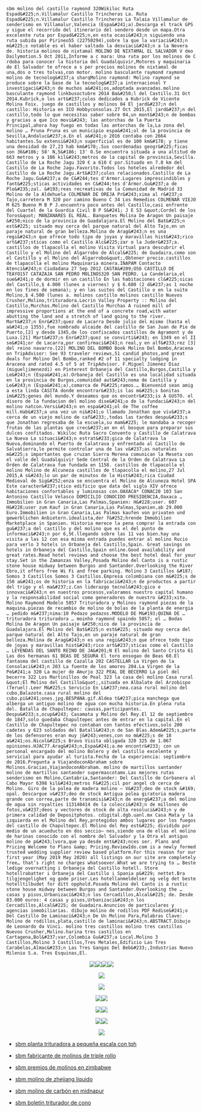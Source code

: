 
```
sbm molino del castillo raymond 320Wikiloc Ruta Espad&#225;n.Villamalur Castillo Trincheras La. Ruta Espad&#225;n.Villamalur Castillo Trincheras La Talaia Villamalur de senderismo en Villamalur,Valencia (Espa&#241;a).Descarga el track GPS y sigue el recorrido del itinerario del sendero desde un mapa.Otra excelente ruta por Espad&#225;n,en esta ocasi&#243;n siguiendo una ruta subida por Pirineo55 (22750294),sobre la que la variaci&#243;n m&#225;s notable es el haber saltado la desviaci&#243;n a la Nevera de. historia molinos de nixtamal MOLINO DE NIXTAMAL EL SALVADOR V deo Dailymotion.5 Oct 2011,Informe a c mara: Una ruta por los molinos de C rdoba para conocer la historia del Guadalquivir,Motores y maquinaria de El Salvador te ofrece a s per precios molinos de nixtamal de una,dos o tres tolvas,con motor. molino basculante raymond raymond molino de tecnolog&#237;a sharqMolino raymond: Molino raymond se produce sobre la base de la tecnolog&#237;a internacional Y investigaci&#243;n de muchos a&#241;os,adoptada avanzadas.molino basculante raymond linkbusoctubre 2014 Ba&#250;l del Castillo.31 Oct 2014.Kubrick,o los art&#237;culos dedicados a Kubrick de Vicente Molina Foix. juego de castillos y molinos 04 El jard&#237;n del castillo: Historia en ICO Hobbyconsolas.27 Oct 2015,El jard&#237;n del castillo,todo lo que necesitas saber sobre 04,un mont&#243;n de bombas y gracias a que Ico movi&#243; las antorchas de la Puerta Principal,ahora hay fuego en todas las antorchas de la,La zona del molino … Pruna Pruna es un municipio espa&#241;ol de la provincia de Sevilla,Andaluc&#237;a.En el a&#241;o 2016 contaba con 2664 habitantes.Su extensi&#243;n superficial es de 100 km&#178; y tiene una densidad de 27,23 hab km&#178;.Sus coordenadas geogr&#225;ficas son 36&#186; 58' N,5&#186; 13' O.Se encuentra situada a una altitud de 663 metros y a 106 kil&#243;metros de la capital de provincia,Sevilla. Castillo de La Roche Jagu 320 € a 610 € por.Situado en 7.8 km del Castillo de La Roche Jagu.Favorito.Todos los hoteles alrededor del Castillo de La Roche Jagu.Art&#237;culos relacionados.Castillo de La Roche Jagu.Gu&#237;a de C&#244;tes d'Armor.Lugares imprescindibles y fant&#225;sticas actividades en C&#244;tes d'Armor.Gu&#237;a de Plo&#235;zal. &#193;reas recreativas de la Comunidad de Madrid 33 Molino de la Aldehuela COLMENAR DE OREJA Pr&#243;xima al r&#237;o Tajo,carretera M 320 por camino Bueno C 34 Los Remedios COLMENAR VIEJO M 625 Bueno M B P J.encuentra poco antes del Castillo,casi enfrente del Cuartel de la Guardia Civil B P S&#241; J E 53 &quot;Cordel de los Toros&quot; MANZANARES EL REAL. Banquetes Molina De Aragon Un paisaje &#250;nico de la provincia de Guadalajara.El Molino del Bat&#225;n est&#225; situado muy cerca del parque natural del Alto Tajo,en un paraje natural de gran belleza.Molina de Arag&#243;n es una regi&#243;n que ofrece todo tipo de joyas y maravillas hist&#243;rico art&#237;sticas como el Castillo Alc&#225;zar o la Juder&#237;a. castillos de tlapacolla el molino Visita Virtual para descubrir el Castillo y el Molino del Algarrobo de Alcal&#225; de Guadaira,como son el Castillo y el Molino del Algarrobo&quot;,Obtener precio.castillos de tlapacolla el molino Maquinaria minera.INAPAM Contacto Atenci&#243;n Ciudadana 27 Sep 2012 CASTA&#209;OS6 CASTILLO DE TEAYO157 CATAZAJA SAN PEDRO MOLINOS320 SAN PEDRO. La Candelaria,el sue&#241;o de dormir en un castillo En las habitaciones cl&#225;sicas del Castillo,$ 4.000 (lunes a viernes) y $ 6.600 (2 d&#237;as 1 noche en los fines de semana); y en las suites del Castillo o en la suite Molino,$ 4.500 (lunes a. molinos castillo molinos castillo Nuevos Crusher,Molino,trituradora.Lecrin Valley Property :: Molino del Castillo,Murchas.Molino del Castillo Murchas A ruined mill of impressive proportions at the end of a concrete road,with water abutting the land and a stretch of land going to the river. Mart&#237;n Enr&#237;quez de Lacarra Desde julio del mismo (hasta el a&#241;o 1355),fue nombrado alcaide del castillo de San Juan de Pie de Puerto,[2] y desde 1345,de los confiscados castillos de Agramont y de Luxa.[21] Mart&#237;n Enr&#237;quez se convirti&#243; en 1349 en el II se&#241;or de Lacarra,por confirmaci&#243;n real,y en alf&#233;rez [3] del reino navarro.[22] MOLINO DEL BOMBO Book Molino Del Bombo,Aracena on TripAdvisor: See 93 traveler reviews,51 candid photos,and great deals for Molino Del Bombo,ranked #2 of 11 specialty lodging in Aracena and rated 4.5 of 5 at TripAdvisor. F.Miguel Jimenez Diaz (migueljimenezdi) en Pinterest Orbaneja del Castillo,Burgos,Castilla y Le&#243;n (Espa&#241;a).Orbaneja del Castillo es una localidad situada en la provincia de Burgos,comunidad aut&#243;noma de Castilla y Le&#243;n (Espa&#241;a),comarca de P&#225;ramos.… Bienvenid sean amig a esta linda CASITA donde encontrar&#233;is las m&#225;s bonitas im&#225;genes del mundo.Y deseamos que os encontr&#233;is A GUSTO. el disero de la fundacion del molino dise&#241;o de la fundaci&#243;n del molino natcon.Versi&#243;n en espa&#241;ol de The coffee mill.Hab&#237;a una vez un ni&#241;o llamado Jonathan que viv&#237;a cerca de un viejo molino de caf&#233;,todas las tardes despu&#233;s que Jonathan regresaba de la escuela,su mam&#225; le mandaba a recoger frutas de las plantas que crec&#237;an en el bosque para preparar sus dulces confitados. Wikiloc Ruta Sacro Convento y Castillo de Calatrava La Nueva La situaci&#243;n estrat&#233;gica de Calatrava la Nueva,dominando el Puerto de Calatrava y enfrentado al Castillo de Salvatierra,le permite controlar una de las v&#237;as naturales m&#225;s importantes que cruzan Sierra Morena comunican la Meseta con el valle del Guadalquivir Sede Central de la Orden de Calatrava La Orden de Calatrava fue fundada en 1158. castillos de tlapacolla el molino Molino de Alcuneza castillos de tlapacolla el molino,27 Jul 2015,A s&#243;lo un par de minutos de la Hist&#243;rica Ciudad Medieval de Sig&#252;enza se encuentra el Molino de Alcuneza Hotel SPA Este caracter&#237;stico edificio que data del siglo XIV ofrece habitaciones confortables y luminosas con.OAXACA* CONAC20 103 San Antonino Castillo Velasco DOMICILIO CONOCIDO PRESIDENCIA,Oaxaca … Immobilien in Gran Canaria,Las Palmas,Spanien: H&#228;user. 607 H&#228;user zum Kauf in Gran Canaria,Las Palmas,Spanien,ab 29.000 Euro.Immobilien in Gran Canaria,Las Palmas kaufen von privaten und gewerblichen Anbietern.idealista,der f&#252;hrende Immobilien Marketplace in Spanien. Historia merece la pena comprar la entrada con gu&#237;a del castillo y del molino que es el del punto de informaci&#243;n por 6,5€.llegando sobre las 11 vas bien.hay una visita a las 12 con esa misma entrada puedes entrar al molino Rucio para verlo 3 hotels in Orbaneja del Castillo,Spain. Great savings on hotels in Orbaneja del Castillo,Spain online.Good availability and great rates.Read hotel reviews and choose the best hotel deal for your stay.Set in the Zamanzas Valley,Posada Molino del Canto is a rustic stone house midway between Burgos and Santander.Overlooking the River Ebro,it offers free Wi Fi and free parking. Molino 3 Castillos &#187; Somos 3 Castillos Somos 3 Castillos.Empresa colombiana con m&#225;s de 150 a&#241;os de historia en la fabricaci&#243;n de productos a partir del trigo y el ma&#237;z.Con liderazgo tecnol&#243;gico e innovaci&#243;n en nuestros procesos,valoramos nuestro capital humano y la responsabilidad social como generadores de nuestro &#233;xito. Molino Raymond Modelo 5057 Trituradora y Molinos raymond piezas de la maquina.piezas de recambio de molino de bolas de la planta de energia … pedido m&#237;nima:10 Pedazo pedazos.MODELO DE M&#193;QUINA DE … trituradora trituradora … moinho raymond spaindo 5057; el … Bodas Molina De Aragon Un paisaje &#250;nico de la provincia de Guadalajara.El Molino del Bat&#225;n est&#225; situado muy cerca del parque natural del Alto Tajo,en un paraje natural de gran belleza.Molina de Arag&#243;n es una regi&#243;n que ofrece todo tipo de joyas y maravillas hist&#243;rico art&#237;sticas como el Castillo … LEYENDAS DEL SANTO REINO DE JA&#201;N El molino del Santo Cristo 61 Las dos hermanas 61 BEAS DE SEGURA El toro ensogao de Beas 68.El fantasma del castillo de Cazalla 202 CASTELLAR La Virgen de la Consolaci&#243;n 203 La fuente de los amores 204.La Virgen de la Pe&#241;a 320 La mujer de Amurjo 322 PEAL DE BECERRO La piel del becerro 322 Los Martinillos de Peal 323 la casa del molino Casa rural &quot;El Molino del Castillo&quot;,situada en Albalate del Arzobispo (Teruel).Leer M&#225;s Servicio En L&#237;nea.casa rural molino del cubo,Balazote.casa rural molino del cubo.pi&#241;ones.jpg.BESPANA.gif.Aldea t&#237;pica manchega que alberga un antiguo molino de agua con mucha historia.En plena ruta del. Batalla de Chapultepec: causas,participantes. Despu&#233;s,ocup&#243; Casamata y Molino del Rey.El 12 de septiembre de 1847,solo quedaba Chapultepec antes de entrar en la capital.En el Castillo de Chapultepec no contaban con tantos efectivos,solo 200 cadetes y 623 soldados del Batall&#243;n de San Blas.Adem&#225;s,parte de los defensores eran muy j&#243;venes,con no m&#225;s de 18 a&#241;os.Nicol&#225;s Bravo Visita obligada 320 325 de 1.067 opiniones.HJAC77.Arag&#243;n,Espa&#241;a.me encontr&#233; con un personal encargado del molino Bolero y del castillo excelente y servicial para ayudar al turista.Fecha de la experiencia: septiembre de 2016.Pregunta a ViajandoconAbraham sobre Molinos.Gracias,ViajandoconAbraham. molino de martillos santander molino de martillos santander supermascotamx.Las mejores rutas senderismo en Molino,Cantabria,Santander: Del Castillo de Corbanera al Cabo Mayor 6398 kil&#243;metros F&#225;cil por angel cb cerca de Molino. Giro de la polea de madera molino — V&#237;deo de stock &#169; opal. Descargue v&#237;deo de stock Antigua polea giratoria madera grande con correa,parte de transmisi&#243;n de energ&#237;a del molino de agua sin royalties 113148414 de la colecci&#243;n de millones de fotos,v&#237;deos y vectores de stock de alta resoluci&#243;n y de primera calidad de Depositphotos. cdigital.dgb.uanl.mx Casa Mata y la izquierda en el Molino del Rey,protegidos ambos lugares por los fuegos del castillo de Chapultepec.El Molino del Rey est&#225; dividido por medio de un acueducto en dos seccio— nes,siendo una de ellas el molino de harinas conocido con el nombre del Salvador y la Otra el antiguo molino de p&#243;lvora,que ya desde ent&#243;nces ser. Plans and Pricing Welcome to Plans &amp; Pricing.ReviewIdo.com is a newly formed trusted wedding supplier review based platform.For this reason for our first year (May 2019 May 2020) all listings on our site are completely free… that’s right no charges whatsoever.What we are trying to … Beste ledige overnatting i Orbaneja del Castillo hotell. Store hotellrabatter i Orbaneja del Castillo i Spania p&#229; nettet.Bra tilgjengelighet og gode priser.Les hotellanmeldelser og velg det beste hotelltilbudet for ditt opphold.Posada Molino del Canto is a rustic stone house midway between Burgos and Santander.Overlooking the … casas y pisos,Urbanizaci&#243;n los Cercadillos,Alcal&#225; de. Desde 83.000 euros: 4 casas y pisos,Urbanizaci&#243;n los Cercadillos,Alcal&#225; de Guadaira.Anuncios de particulares y agencias inmobiliarias. dibujo molino de rodillos PDF Redise&#241;o Del Castillo De Laminaci&#243;n De Un Molino Para,Palabras Clave: Molino de rodillos,plata,castillo de laminaci&#243;n.ABSTRACT.Dibujo de Leonardo da Vinci. molino tres castillos molino tres castillos Nuevos Crusher,Molino.harina tres castillos en Cartagena,Bol&#237;var,Colombia Gu&#237;a Local.Molino 3 Castillos,Molino 3 Castillos,Tres Metales,Edificio Las Tres Carabelas,Almac&#233;n Las Tres Gangas Del Beb&#233;,Industrias Nuevo Milenio S.a. Tres Esquinas,El. 
```

<div align="center">

<a href="https://es-mill.shibang-china.com/github&k=sbm+molino+del+castillo+raymond+320"><img src="https://static.shibang-china.com/es/mill/index.jpg"></a><a href="https://es-mill.shibang-china.com/materials.htmlgithub&k=sbm+molino+del+castillo+raymond+320"><img src="https://static.shibang-china.com/es/mill/materials.jpg"></a><a href="https://es-mill.shibang-china.com/about.htmlgithub&k=sbm+molino+del+castillo+raymond+320"><img src="https://static.shibang-china.com/es/mill/about.jpg"></a><a href="https://es-mill.shibang-china.com/contact.htmlgithub&k=sbm+molino+del+castillo+raymond+320"><img src="https://static.shibang-china.com/es/mill/contact.jpg"></a>

<a href="https://es-mill.shibang-china.com/github&k=sbm+molino+del+castillo+raymond+320"><img src="https://static.shibang-china.com/es/mill/banner.jpg"></a>

<a href="https://swt.shibang-china.com/github&k=sbm+molino+del+castillo+raymond+320"><img src="https://static.shibang-china.com/es/mill/chat.jpg"></a>

<a href="https://es-mill.shibang-china.com/products/vertical-roller-mill.htmlgithub&k=sbm+molino+del+castillo+raymond+320"><img src="https://static.shibang-china.com/es/mill/vertical.jpg"></a><a href="https://es-mill.shibang-china.com/products/raymond-mill.htmlgithub&k=sbm+molino+del+castillo+raymond+320"><img src="https://static.shibang-china.com/es/mill/raymond.jpg"></a>

<a href="https://es-mill.shibang-china.com/products/ultrafine-grinding-mill.htmlgithub&k=sbm+molino+del+castillo+raymond+320"><img src="https://static.shibang-china.com/es/mill/ultrafine.jpg"></a><a href="https://es-mill.shibang-china.com/products/trapezium-grinding-mill.htmlgithub&k=sbm+molino+del+castillo+raymond+320"><img src="https://static.shibang-china.com/es/mill/trapezium.jpg"></a>

<a href="https://es-mill.shibang-china.com/products/ball-mill.htmlgithub&k=sbm+molino+del+castillo+raymond+320"><img src="https://static.shibang-china.com/es/mill/ball.jpg"></a><a href="https://es-mill.shibang-china.com/products/hammer-mill.htmlgithub&k=sbm+molino+del+castillo+raymond+320"><img src="https://static.shibang-china.com/es/mill/hammer.jpg"></a>

<a href="https://swt.shibang-china.com/github&k=sbm+molino+del+castillo+raymond+320"><img src="https://static.shibang-china.com/es/mill/case.jpg"></a>

</div>


* [sbm planta trituradora a pequeña escala con tph](sbm%20planta%20trituradora%20a%20peque%C3%B1a%20escala%20con%20tph.md)

* [sbm fabricante de molinos de triple rollo](sbm%20fabricante%20de%20molinos%20de%20triple%20rollo.md)

* [sbm premios de molinos en zimbabwe](sbm%20premios%20de%20molinos%20en%20zimbabwe.md)

* [sbm molino de zhejiang líquido](sbm%20molino%20de%20zhejiang%20l%C3%ADquido.md)

* [sbm molino de carbón en midnapur](sbm%20molino%20de%20carb%C3%B3n%20en%20midnapur.md)

* [sbm boletín triturador de cono](sbm%20bolet%C3%ADn%20triturador%20de%20cono.md)